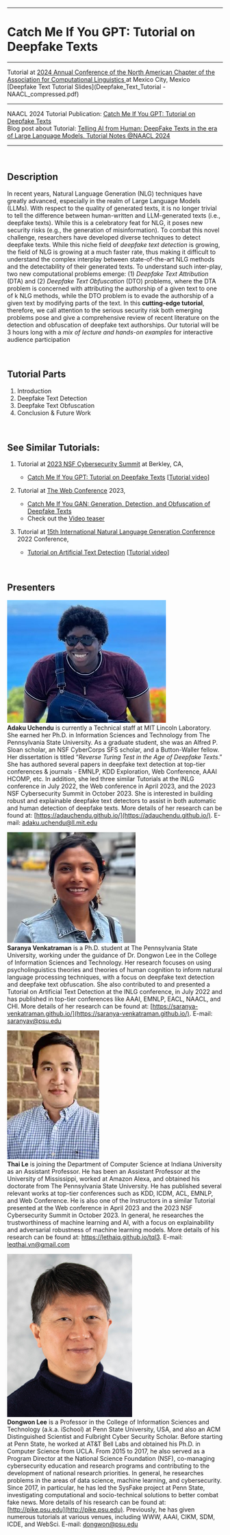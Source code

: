 
---

# Catch Me If You GPT: Tutorial on Deepfake Texts 

---


Tutorial at [2024 Annual Conference of the North American Chapter of the Association for Computational Linguistics
](https://2024.naacl.org/) at Mexico City, Mexico <br>
[Deepfake Text Tutorial Slides](Deepfake_Text_Tutorial - NAACL_compressed.pdf) <br>

---
NAACL 2024 Tutorial Publication: [Catch Me If You GPT: Tutorial on Deepfake Texts](https://aclanthology.org/2024.naacl-tutorials.1.pdf) <br>
Blog post about Tutorial: [Telling AI from Human: DeepFake Texts in the era of Large Language Models. Tutorial Notes @NAACL 2024](https://www.jinghong-chen.net/dealing-with-deepfake-texts/)

---

<br>





## Description 

In recent years, Natural Language Generation (NLG) techniques have greatly advanced, especially in the realm of Large Language Models (LLMs). With respect to the quality of generated texts, it is no longer trivial to tell the difference between human-written and LLM-generated texts (i.e., deepfake texts). While
this is a celebratory feat for NLG, it poses new security risks (e.g., the generation of misinformation). To combat this novel challenge, researchers have developed diverse techniques to detect deepfake texts. While this niche field of *deepfake text detection* is growing, the field of NLG is growing at a much faster rate, thus making it difficult to understand the complex interplay between state-of-the-art NLG methods and the detectability of their generated texts. To understand such inter-play, two new computational problems emerge: (1) *Deepfake Text Attribution* (DTA) and (2) *Deepfake Text Obfuscation* (DTO) problems, where the DTA problem is concerned with attributing the authorship of a given text to one of k NLG methods, while the DTO problem is to evade the authorship of a given text by modifying parts of the text. In this **cutting-edge tutorial**, therefore, we call attention to the serious security risk both emerging problems pose and give a comprehensive review of recent literature on the detection and obfuscation of deepfake text authorships. Our tutorial will be 3 hours long with a *mix of lecture and hands-on examples* for interactive audience participation


<br>
  
## Tutorial Parts #
  1. Introduction
  2. Deepfake Text Detection
  3. Deepfake Text Obfuscation
  4. Conclusion & Future Work
  
<br>

## See Similar Tutorials: #

1. Tutorial at [2023 NSF Cybersecurity Summit](https://www.trustedci.org/2023-cybersecurity-summit) at Berkley, CA,
   - [Catch Me If You GPT: Tutorial on Deepfake Texts](Deepfake_Text_Tutorial_NSF.pdf)
   [[Tutorial video](https://www.youtube.com/watch?v=VCo99OJZhpQ&ab_channel=TrustedCI)]

     
3. Tutorial at [The Web Conference](https://www2023.thewebconf.org/) 2023,
   - [Catch Me If You GAN: Generation, Detection, and Obfuscation of Deepfake Texts](Deepfake_Text_Tutorial.pdf)
   - Check out the [Video teaser](https://www.youtube.com/watch?v=oS0KR7IdLe0&ab_channel=JilieZeng)  
  
4. Tutorial at [15th International Natural Language Generation Conference](https://inlgmeeting.github.io/) 2022 Conference,
   - [Tutorial on Artificial Text Detection](https://artificial-text-detection.github.io/)
   [[Tutorial video](https://vimeo.com/731722827)]

 
  <br>
  
  
## Presenters #

![image](img/adaku.jpeg) <br>
**Adaku Uchendu** is currently a Technical staff at MIT Lincoln Laboratory. She earned her Ph.D. in Information Sciences and Technology from The Pennsylvania State University. As a graduate student, she was an Alfred P. Sloan scholar, an NSF CyberCorps SFS scholar, and a Button-Waller fellow. Her dissertation is titled “*Reverse Turing Test in the Age of Deepfake Texts*.” She has authored several papers in deepfake text detection at top-tier conferences & journals - EMNLP, KDD Exploration, Web Conference, AAAI HCOMP, etc. In addition, she led three similar Tutorials at the INLG conference in July 2022, the Web conference in April 2023, and the 2023 NSF Cybersecurity Summit in October 2023. She is interested in building robust and explainable deepfake text detectors to assist in both automatic and human detection of deepfake texts. More details of her research can be found at: [https://adauchendu.github.io/](https://adauchendu.github.io/). E-mail: adaku.uchendu@ll.mit.edu 


![image](img/Venkatraman_Saranya.jpg) <br>
**Saranya Venkatraman** is a Ph.D. student at The Pennsylvania State University, working under the guidance of Dr. Dongwon Lee in the College of Information Sciences and Technology. Her research focuses on using psycholinguistics theories and theories of human cognition to inform natural language processing techniques, with a focus on deepfake text detection and deepfake text obfuscation. She also contributed to and presented a Tutorial on Artificial Text Detection at the INLG conference, in July 2022 and has published in top-tier conferences like AAAI, EMNLP, EACL, NAACL, and CHI. More details of her research can be found at: [https://saranya-venkatraman.github.io/](https://saranya-venkatraman.github.io/). E-mail: saranyav@psu.edu



![image](img/ThaiLe.png) <br>
**Thai Le** is joining the Department of Computer Science at Indiana University as an Assistant Professor. He has been an Assistant Professor at the University of Mississippi, worked at Amazon Alexa, and obtained his doctorate from The Pennsylvania State University. He has published several relevant works at top-tier conferences such as KDD, ICDM, ACL, EMNLP, and Web Conference. He is also one of the Instructors in a similar Tutorial presented at the Web conference in April 2023 and the 2023 NSF Cybersecurity Summit in October 2023. In general, he researches the trustworthiness of machine learning and AI, with a focus on explainability and adversarial robustness of machine learning models. More details of his research can be found at: https://lethaiq.github.io/tql3. E-mail: leqthai.vn@gmail.com
<br>

![image](img/dongwon.png) <br>
**Dongwon Lee** is a Professor in the College of Information Sciences and Technology (a.k.a. iSchool) at Penn State University, USA, and also an ACM Distinguished Scientist and Fulbright Cyber Security Scholar. Before starting at Penn State, he worked at AT&T Bell Labs and obtained his Ph.D. in Computer Science from UCLA. From 2015 to 2017, he also served as a Program Director at the National Science Foundation (NSF), co-managing cybersecurity education and research programs and contributing to the development of national research priorities. In general, he researches problems in the areas of data science, machine learning, and cybersecurity. Since 2017, in particular, he has led the SysFake project at Penn State, investigating computational and socio-technical solutions to better combat fake news. More details of his research can be found at: [http://pike.psu.edu](http://pike.psu.edu). Previously, he has given numerous tutorials at various venues, including WWW, AAAI, CIKM, SDM, ICDE, and WebSci. E-mail: dongwon@psu.edu 
<br>



<!-- ---
<img src="img/adaku.jpeg" alt= “” width="300" height="230" title="Adaku Uchendu"> 
<img src="img/ThaiLe.png" alt= “”  title="Thai Le"> 
<img src="img/dongwon.png" alt= “” width="170" height="230" title="Dongwon Lee">
 -->
 

